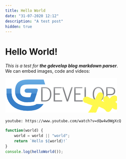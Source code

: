 ```yaml
---
title: Hello World
date: "31-07-2020 12:12"
description: "A test post"
hidden: true
---
```


# Hello World!

*This is a test for __the gdevelop blog__ **markdown parser***.  
We can embed images, code and videos:

![GDevelop ++](GD++.png)

`youtube: https://www.youtube.com/watch?v=dQw4w9WgXcQ`

```js
function(world) {
    world = world || "world";
    return `Hello ${world}!`
}
console.log(helloWorld());
```
